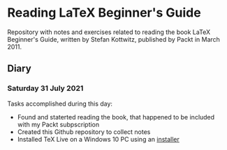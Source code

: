 # Reading LaTeX Beginner's Guide

Repository with notes and exercises related to reading the book LaTeX Beginner's Guide, written by Stefan Kottwitz, published by Packt in March 2011.

## Diary

### Saturday 31 July 2021

Tasks accomplished during this day:

- Found and staterted reading the book, that happened to be included with my Packt subpscription
- Created this Github repository to collect notes
- Installed TeX Live on a Windows 10 PC using an [installer](http://tug.org/texlive/acquire-netinstall.html)
